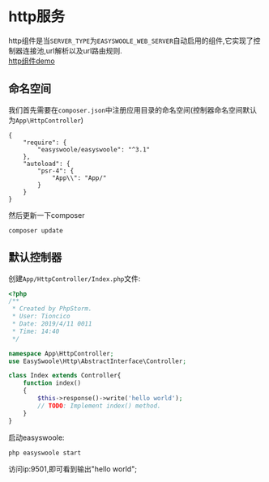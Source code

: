 # http服务
http组件是当`SERVER_TYPE`为`EASYSWOOLE_WEB_SERVER`自动启用的组件,它实现了控制器连接池,url解析以及url路由规则.  
[http组件demo](https://github.com/easy-swoole/demo/tree/3.x-http)
## 命名空间
我们首先需要在`composer.json`中注册应用目录的命名空间(控制器命名空间默认为`App\HttpController`)
````
{
    "require": {
        "easyswoole/easyswoole": "^3.1"
    },
    "autoload": {
        "psr-4": {
            "App\\": "App/"
        }
    }
}
````
然后更新一下composer
````
composer update
````

## 默认控制器
创建`App/HttpController/Index.php`文件:
````php
<?php
/**
 * Created by PhpStorm.
 * User: Tioncico
 * Date: 2019/4/11 0011
 * Time: 14:40
 */

namespace App\HttpController;
use EasySwoole\Http\AbstractInterface\Controller;

class Index extends Controller{
    function index()
    {
        $this->response()->write('hello world');
        // TODO: Implement index() method.
    }
}
````

启动easyswoole:
````
php easyswoole start
````
访问ip:9501,即可看到输出"hello world";


